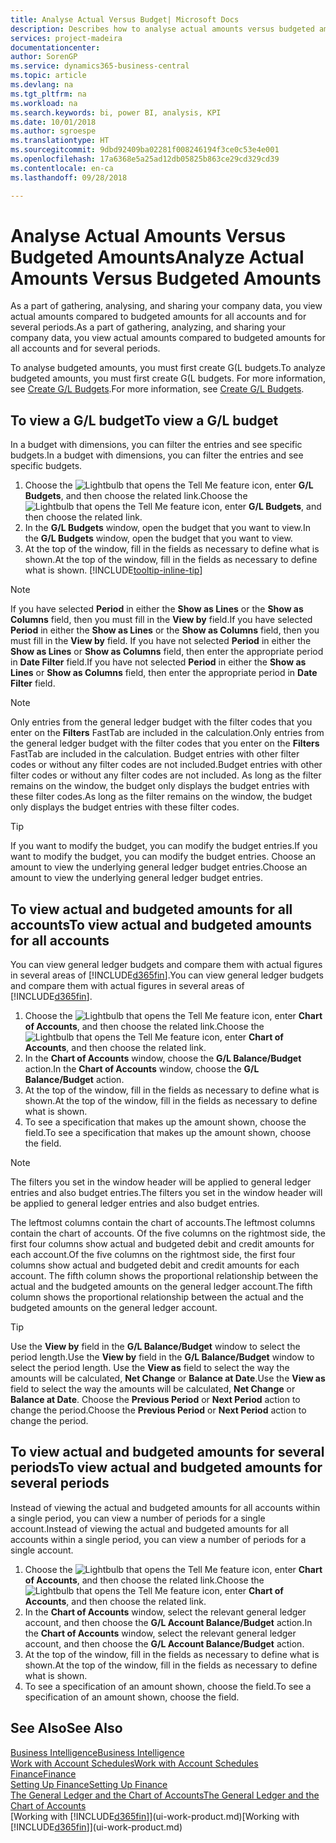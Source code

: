 ```yaml
---
title: Analyse Actual Versus Budget| Microsoft Docs
description: Describes how to analyse actual amounts versus budgeted amounts.
services: project-madeira
documentationcenter: 
author: SorenGP
ms.service: dynamics365-business-central
ms.topic: article
ms.devlang: na
ms.tgt_pltfrm: na
ms.workload: na
ms.search.keywords: bi, power BI, analysis, KPI
ms.date: 10/01/2018
ms.author: sgroespe
ms.translationtype: HT
ms.sourcegitcommit: 9dbd92409ba02281f008246194f3ce0c53e4e001
ms.openlocfilehash: 17a6368e5a25ad12db05825b863ce29cd329cd39
ms.contentlocale: en-ca
ms.lasthandoff: 09/28/2018

---
```

# <a name="analyze-actual-amounts-versus-budgeted-amounts"></a><span data-ttu-id="3c4c9-103">Analyse Actual Amounts Versus Budgeted Amounts</span><span class="sxs-lookup"><span data-stu-id="3c4c9-103">Analyze Actual Amounts Versus Budgeted Amounts</span></span>
<span data-ttu-id="3c4c9-104">As a part of gathering, analysing, and sharing your company data, you view actual amounts compared to budgeted amounts for all accounts and for several periods.</span><span class="sxs-lookup"><span data-stu-id="3c4c9-104">As a part of gathering, analyzing, and sharing your company data, you view actual amounts compared to budgeted amounts for all accounts and for several periods.</span></span>

<span data-ttu-id="3c4c9-105">To analyse budgeted amounts, you must first create G(L budgets.</span><span class="sxs-lookup"><span data-stu-id="3c4c9-105">To analyze budgeted amounts, you must first create G(L budgets.</span></span> <span data-ttu-id="3c4c9-106">For more information, see [Create G/L Budgets](finance-how-create-budgets.md).</span><span class="sxs-lookup"><span data-stu-id="3c4c9-106">For more information, see [Create G/L Budgets](finance-how-create-budgets.md).</span></span>

## <a name="to-view-a-gl-budget"></a><span data-ttu-id="3c4c9-107">To view a G/L budget</span><span class="sxs-lookup"><span data-stu-id="3c4c9-107">To view a G/L budget</span></span>
<span data-ttu-id="3c4c9-108">In a budget with dimensions, you can filter the entries and see specific budgets.</span><span class="sxs-lookup"><span data-stu-id="3c4c9-108">In a budget with dimensions, you can filter the entries and see specific budgets.</span></span>

1. <span data-ttu-id="3c4c9-109">Choose the ![Lightbulb that opens the Tell Me feature](media/ui-search/search_small.png "Tell me what you want to do") icon, enter **G/L Budgets**, and then choose the related link.</span><span class="sxs-lookup"><span data-stu-id="3c4c9-109">Choose the ![Lightbulb that opens the Tell Me feature](media/ui-search/search_small.png "Tell me what you want to do") icon, enter **G/L Budgets**, and then choose the related link.</span></span>
2. <span data-ttu-id="3c4c9-110">In the **G/L Budgets** window, open the budget that you want to view.</span><span class="sxs-lookup"><span data-stu-id="3c4c9-110">In the **G/L Budgets** window, open the budget that you want to view.</span></span>  
3. <span data-ttu-id="3c4c9-111">At the top of the window, fill in the fields as necessary to define what is shown.</span><span class="sxs-lookup"><span data-stu-id="3c4c9-111">At the top of the window, fill in the fields as necessary to define what is shown.</span></span> [!INCLUDE[tooltip-inline-tip](includes/tooltip-inline-tip_md.md)]

> [!NOTE]  
>   <span data-ttu-id="3c4c9-112">If you have selected **Period** in either the **Show as Lines** or the **Show as Columns** field, then you must fill in the **View by** field.</span><span class="sxs-lookup"><span data-stu-id="3c4c9-112">If you have selected **Period** in either the **Show as Lines** or the **Show as Columns** field, then you must fill in the **View by** field.</span></span> <span data-ttu-id="3c4c9-113">If you have not selected **Period** in either the **Show as Lines** or **Show as Columns** field, then enter the appropriate period in **Date Filter** field.</span><span class="sxs-lookup"><span data-stu-id="3c4c9-113">If you have not selected **Period** in either the **Show as Lines** or **Show as Columns** field, then enter the appropriate period in **Date Filter** field.</span></span>  

> [!NOTE]  
>   <span data-ttu-id="3c4c9-114">Only entries from the general ledger budget with the filter codes that you enter on the **Filters** FastTab are included in the calculation.</span><span class="sxs-lookup"><span data-stu-id="3c4c9-114">Only entries from the general ledger budget with the filter codes that you enter on the **Filters** FastTab are included in the calculation.</span></span> <span data-ttu-id="3c4c9-115">Budget entries with other filter codes or without any filter codes are not included.</span><span class="sxs-lookup"><span data-stu-id="3c4c9-115">Budget entries with other filter codes or without any filter codes are not included.</span></span> <span data-ttu-id="3c4c9-116">As long as the filter remains on the window, the budget only displays the budget entries with these filter codes.</span><span class="sxs-lookup"><span data-stu-id="3c4c9-116">As long as the filter remains on the window, the budget only displays the budget entries with these filter codes.</span></span>  

> [!TIP]  
>   <span data-ttu-id="3c4c9-117">If you want to modify the budget, you can modify the budget entries.</span><span class="sxs-lookup"><span data-stu-id="3c4c9-117">If you want to modify the budget, you can modify the budget entries.</span></span> <span data-ttu-id="3c4c9-118">Choose an amount to view the underlying general ledger budget entries.</span><span class="sxs-lookup"><span data-stu-id="3c4c9-118">Choose an amount to view the underlying general ledger budget entries.</span></span>

## <a name="to-view-actual-and-budgeted-amounts-for-all-accounts"></a><span data-ttu-id="3c4c9-119">To view actual and budgeted amounts for all accounts</span><span class="sxs-lookup"><span data-stu-id="3c4c9-119">To view actual and budgeted amounts for all accounts</span></span>  
<span data-ttu-id="3c4c9-120">You can view general ledger budgets and compare them with actual figures in several areas of [!INCLUDE[d365fin](includes/d365fin_md.md)].</span><span class="sxs-lookup"><span data-stu-id="3c4c9-120">You can view general ledger budgets and compare them with actual figures in several areas of [!INCLUDE[d365fin](includes/d365fin_md.md)].</span></span>

1. <span data-ttu-id="3c4c9-121">Choose the ![Lightbulb that opens the Tell Me feature](media/ui-search/search_small.png "Tell me what you want to do") icon, enter **Chart of Accounts**, and then choose the related link.</span><span class="sxs-lookup"><span data-stu-id="3c4c9-121">Choose the ![Lightbulb that opens the Tell Me feature](media/ui-search/search_small.png "Tell me what you want to do") icon, enter **Chart of Accounts**, and then choose the related link.</span></span>  
2. <span data-ttu-id="3c4c9-122">In the **Chart of Accounts** window, choose the **G/L Balance/Budget** action.</span><span class="sxs-lookup"><span data-stu-id="3c4c9-122">In the **Chart of Accounts** window, choose the **G/L Balance/Budget** action.</span></span>
3. <span data-ttu-id="3c4c9-123">At the top of the window, fill in the fields as necessary to define what is shown.</span><span class="sxs-lookup"><span data-stu-id="3c4c9-123">At the top of the window, fill in the fields as necessary to define what is shown.</span></span>  
4. <span data-ttu-id="3c4c9-124">To see a specification that makes up the amount shown, choose the field.</span><span class="sxs-lookup"><span data-stu-id="3c4c9-124">To see a specification that makes up the amount shown, choose the field.</span></span>  

> [!NOTE]  
>   <span data-ttu-id="3c4c9-125">The filters you set in the window header will be applied to general ledger entries and also budget entries.</span><span class="sxs-lookup"><span data-stu-id="3c4c9-125">The filters you set in the window header will be applied to general ledger entries and also budget entries.</span></span>

<span data-ttu-id="3c4c9-126">The leftmost columns contain the chart of accounts.</span><span class="sxs-lookup"><span data-stu-id="3c4c9-126">The leftmost columns contain the chart of accounts.</span></span> <span data-ttu-id="3c4c9-127">Of the five columns on the rightmost side, the first four columns show actual and budgeted debit and credit amounts for each account.</span><span class="sxs-lookup"><span data-stu-id="3c4c9-127">Of the five columns on the rightmost side, the first four columns show actual and budgeted debit and credit amounts for each account.</span></span> <span data-ttu-id="3c4c9-128">The fifth column shows the proportional relationship between the actual and the budgeted amounts on the general ledger account.</span><span class="sxs-lookup"><span data-stu-id="3c4c9-128">The fifth column shows the proportional relationship between the actual and the budgeted amounts on the general ledger account.</span></span>  

> [!TIP]  
>   <span data-ttu-id="3c4c9-129">Use the **View by** field in the **G/L Balance/Budget** window to select the period length.</span><span class="sxs-lookup"><span data-stu-id="3c4c9-129">Use the **View by** field in the **G/L Balance/Budget** window to select the period length.</span></span> <span data-ttu-id="3c4c9-130">Use the **View as** field to select the way the amounts will be calculated, **Net Change** or **Balance at Date**.</span><span class="sxs-lookup"><span data-stu-id="3c4c9-130">Use the **View as** field to select the way the amounts will be calculated, **Net Change** or **Balance at Date**.</span></span> <span data-ttu-id="3c4c9-131">Choose the **Previous Period** or **Next Period** action to change the period.</span><span class="sxs-lookup"><span data-stu-id="3c4c9-131">Choose the **Previous Period** or **Next Period** action to change the period.</span></span>  

## <a name="to-view-actual-and-budgeted-amounts-for-several-periods"></a><span data-ttu-id="3c4c9-132">To view actual and budgeted amounts for several periods</span><span class="sxs-lookup"><span data-stu-id="3c4c9-132">To view actual and budgeted amounts for several periods</span></span>  
<span data-ttu-id="3c4c9-133">Instead of viewing the actual and budgeted amounts for all accounts within a single period, you can view a number of periods for a single account.</span><span class="sxs-lookup"><span data-stu-id="3c4c9-133">Instead of viewing the actual and budgeted amounts for all accounts within a single period, you can view a number of periods for a single account.</span></span>  

1. <span data-ttu-id="3c4c9-134">Choose the ![Lightbulb that opens the Tell Me feature](media/ui-search/search_small.png "Tell me what you want to do") icon, enter **Chart of Accounts**, and then choose the related link.</span><span class="sxs-lookup"><span data-stu-id="3c4c9-134">Choose the ![Lightbulb that opens the Tell Me feature](media/ui-search/search_small.png "Tell me what you want to do") icon, enter **Chart of Accounts**, and then choose the related link.</span></span>  
2. <span data-ttu-id="3c4c9-135">In the **Chart of Accounts** window, select the relevant general ledger account, and then choose the **G/L Account Balance/Budget** action.</span><span class="sxs-lookup"><span data-stu-id="3c4c9-135">In the **Chart of Accounts** window, select the relevant general ledger account, and then choose the **G/L Account Balance/Budget** action.</span></span>  
3. <span data-ttu-id="3c4c9-136">At the top of the window, fill in the fields as necessary to define what is shown.</span><span class="sxs-lookup"><span data-stu-id="3c4c9-136">At the top of the window, fill in the fields as necessary to define what is shown.</span></span>   
4. <span data-ttu-id="3c4c9-137">To see a specification of an amount shown, choose the field.</span><span class="sxs-lookup"><span data-stu-id="3c4c9-137">To see a specification of an amount shown, choose the field.</span></span>  

## <a name="see-also"></a><span data-ttu-id="3c4c9-138">See Also</span><span class="sxs-lookup"><span data-stu-id="3c4c9-138">See Also</span></span>
[<span data-ttu-id="3c4c9-139">Business Intelligence</span><span class="sxs-lookup"><span data-stu-id="3c4c9-139">Business Intelligence</span></span>](bi.md)  
[<span data-ttu-id="3c4c9-140">Work with Account Schedules</span><span class="sxs-lookup"><span data-stu-id="3c4c9-140">Work with Account Schedules</span></span>](bi-how-work-account-schedule.md)  
[<span data-ttu-id="3c4c9-141">Finance</span><span class="sxs-lookup"><span data-stu-id="3c4c9-141">Finance</span></span>](finance.md)  
[<span data-ttu-id="3c4c9-142">Setting Up Finance</span><span class="sxs-lookup"><span data-stu-id="3c4c9-142">Setting Up Finance</span></span>](finance-setup-finance.md)  
[<span data-ttu-id="3c4c9-143">The General Ledger and the Chart of Accounts</span><span class="sxs-lookup"><span data-stu-id="3c4c9-143">The General Ledger and the Chart of Accounts</span></span>](finance-general-ledger.md)  
<span data-ttu-id="3c4c9-144">[Working with [!INCLUDE[d365fin](includes/d365fin_md.md)]](ui-work-product.md)</span><span class="sxs-lookup"><span data-stu-id="3c4c9-144">[Working with [!INCLUDE[d365fin](includes/d365fin_md.md)]](ui-work-product.md)</span></span>  

